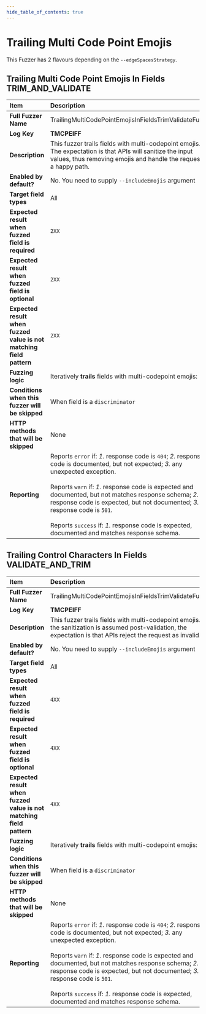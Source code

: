 ```yaml
--- 
hide_table_of_contents: true
---
```


# Trailing Multi Code Point Emojis

This Fuzzer has 2 flavours depending on the `--edgeSpacesStrategy`.

## Trailing Multi Code Point Emojis In Fields TRIM_AND_VALIDATE
| Item                                                                | Description                                                                                                                                                                                                                                                                                                                                                                                                                                 |
|:--------------------------------------------------------------------|:--------------------------------------------------------------------------------------------------------------------------------------------------------------------------------------------------------------------------------------------------------------------------------------------------------------------------------------------------------------------------------------------------------------------------------------------|
| **Full Fuzzer Name**                                                | TrailingMultiCodePointEmojisInFieldsTrimValidateFuzzer                                                                                                                                                                                                                                                                                                                                                                                      |
| **Log Key**                                                         | **TMCPEIFF**                                                                                                                                                                                                                                                                                                                                                                                                                                |
| **Description**                                                     | This fuzzer trails fields with multi-codepoint emojis. The expectation is that APIs will sanitize the input values, thus removing emojis and handle the request as a happy path.                                                                                                                                                                                                                                                            |
| **Enabled by default?**                                             | No. You need to supply `--includeEmojis` argument                                                                                                                                                                                                                                                                                                                                                                                           |
| **Target field types**                                              | All                                                                                                                                                                                                                                                                                                                                                                                                                                         |
| **Expected result when fuzzed field is required**                   | `2XX`                                                                                                                                                                                                                                                                                                                                                                                                                                       |
| **Expected result when fuzzed field is optional**                   | `2XX`                                                                                                                                                                                                                                                                                                                                                                                                                                       |
| **Expected result when fuzzed value is not matching field pattern** | `2XX`                                                                                                                                                                                                                                                                                                                                                                                                                                       |
| **Fuzzing logic**                                                   | Iteratively **trails** fields with multi-codepoint emojis: 👩‍🚀                                                                                                                                                                                                                                                                                                                                                                            |
| **Conditions when this fuzzer will be skipped**                     | When field is a `discriminator`                                                                                                                                                                                                                                                                                                                                                                                                             |
| **HTTP methods that will be skipped**                               | None                                                                                                                                                                                                                                                                                                                                                                                                                                        |
| **Reporting**                                                       | Reports `error` if: *1.* response code is `404`; *2.* response code is documented, but not expected; *3.* any unexpected exception. <br/><br/> Reports `warn` if: *1.* response code is expected and documented, but not matches response schema; *2.* response code is expected, but not documented; *3.* response code is `501`. <br/><br/> Reports `success` if: *1.* response code is expected, documented and matches response schema. | 

## Trailing Control Characters In Fields VALIDATE_AND_TRIM
| Item                                                                | Description                                                                                                                                                                                                                                                                                                                                                                                                                                 |
|:--------------------------------------------------------------------|:--------------------------------------------------------------------------------------------------------------------------------------------------------------------------------------------------------------------------------------------------------------------------------------------------------------------------------------------------------------------------------------------------------------------------------------------|
| **Full Fuzzer Name**                                                | TrailingMultiCodePointEmojisInFieldsTrimValidateFuzzer                                                                                                                                                                                                                                                                                                                                                                                      |
| **Log Key**                                                         | **TMCPEIFF**                                                                                                                                                                                                                                                                                                                                                                                                                                |
| **Description**                                                     | This fuzzer trails fields with multi-codepoint emojis. As the sanitization is assumed post-validation, the expectation is that APIs reject the request as invalid.                                                                                                                                                                                                                                                                          |
| **Enabled by default?**                                             | No. You need to supply `--includeEmojis` argument                                                                                                                                                                                                                                                                                                                                                                                           |
| **Target field types**                                              | All                                                                                                                                                                                                                                                                                                                                                                                                                                         |
| **Expected result when fuzzed field is required**                   | `4XX`                                                                                                                                                                                                                                                                                                                                                                                                                                       |
| **Expected result when fuzzed field is optional**                   | `4XX`                                                                                                                                                                                                                                                                                                                                                                                                                                       |
| **Expected result when fuzzed value is not matching field pattern** | `4XX`                                                                                                                                                                                                                                                                                                                                                                                                                                       |
| **Fuzzing logic**                                                   | Iteratively **trails** fields with multi-codepoint emojis: 👩‍🚀                                                                                                                                                                                                                                                                                                                                                                            |
| **Conditions when this fuzzer will be skipped**                     | When field is a `discriminator`                                                                                                                                                                                                                                                                                                                                                                                                             |
| **HTTP methods that will be skipped**                               | None                                                                                                                                                                                                                                                                                                                                                                                                                                        |
| **Reporting**                                                       | Reports `error` if: *1.* response code is `404`; *2.* response code is documented, but not expected; *3.* any unexpected exception. <br/><br/> Reports `warn` if: *1.* response code is expected and documented, but not matches response schema; *2.* response code is expected, but not documented; *3.* response code is `501`. <br/><br/> Reports `success` if: *1.* response code is expected, documented and matches response schema. | 
